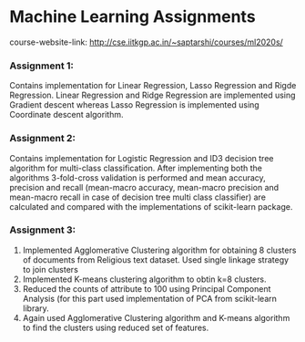 # Machine Learning Assignments
course-website-link: http://cse.iitkgp.ac.in/~saptarshi/courses/ml2020s/
### Assignment 1:
Contains implementation for Linear Regression, Lasso Regression and Rigde Regression. Linear Regression and Ridge Regression are implemented using Gradient descent whereas Lasso Regression is implemented using Coordinate descent algorithm. 
### Assignment 2:
Contains implementation for Logistic Regression and ID3 decision tree algorithm for multi-class classification. After implementing both the algorithms 3-fold-cross validation is performed and mean accuracy, precision and recall (mean-macro accuracy, mean-macro precision and mean-macro recall in case of decision tree multi class classifier) are calculated and compared with the implementations of scikit-learn package.
### Assignment 3:
1. Implemented Agglomerative Clustering algorithm for obtaining 8 clusters of documents from Religious text dataset. Used single linkage strategy to join clusters
2. Implemented K-means clustering algorithm to obtin k=8 clusters.
3. Reduced the counts of attribute to 100 using Principal Component Analysis (for this part used implementation of PCA from scikit-learn library.
4. Again used Agglomerative Clustering algorithm and K-means algorithm to find the clusters using reduced set of features.
